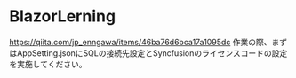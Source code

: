 # BlazorLerning
https://qiita.com/jp_enngawa/items/46ba76d6bca17a1095dc 
作業の際、まずはAppSetting.jsonにSQLの接続先設定とSyncfusionのライセンスコードの設定を実施してください。 
